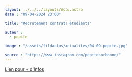 ```yaml
---
layout: ../../../layouts/Actu.astro
date : "09-04-2024 23:00"

title: "Recrutement contrats étudiants"

auteur :
  - pepite

image : "/assets/fildactus/actualites/04-09-pepite.jpg"

source : "https://www.instagram.com/pepitesorbonne/"
---
```


[Lien pour + d'Infos](https://www.linkedin.com/posts/p%C3%A9pite-sorbonne-universit%C3%A9_charg%C3%A9e-daccueil-et-logistique-activity-7183440558697119744-Xa_-/)